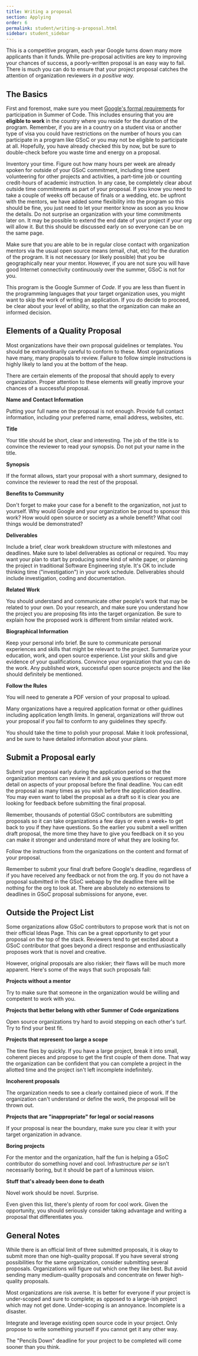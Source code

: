 ```yaml
---
title: Writing a proposal
section: Applying
order: 6
permalink: student/writing-a-proposal.html
sidebar: student_sidebar
---
```


This is a competitive program, each year Google turns down many more applicants than it funds. While pre-proposal activities are key to improving your chances of success, a poorly-written proposal is an easy way to fail. There is much you can do to ensure that your project proposal catches the attention of organization reviewers _in a positive way._

## The Basics

First and foremost, make sure you meet [Google's formal requirements](https://summerofcode.withgoogle.com/rules#:~:text=for%20the%20duration%20of%20the%20Program%2C%20be%20eligible%20to%20work%20in%20the%20country%20in%20which%20they%20reside%3B%20and) for participation in Summer of Code. This includes ensuring that you are **eligible to work** in the country where you reside for the duration of the program. Remember, if you are in a country on a student visa or another type of visa you could have restrictions on the number of hours you can participate in a program like GSoC or you may not be eligible to participate at all. Hopefully, you have already checked this by now, but be sure to double-check before you waste time and energy on a proposal.

Inventory your time. Figure out how many hours per week are already spoken for outside of your GSoC commitment, including time spent volunteering for other projects and activities, a part-time job or counting credit-hours of academic instruction. In any case, be completely clear about outside time commitments as part of your proposal. If you know you need to take a couple of weeks off because of finals or a wedding, etc. be upfront with the mentors, we have added some flexibility into the program so this should be fine, you just need to let your mentor know as soon as you know the details. Do not surprise an organization with your time commitments later on. It may be possible to extend the end date of your project if your org will allow it. But this should be discussed early on so everyone can be on the same page.

Make sure that you are able to be in regular close contact with organization mentors via the usual open source means (email, chat, etc) for the duration of the program. It is not necessary (or likely possible) that you be geographically near your mentor. However, if you are not sure you will have good Internet connectivity continuously over the summer, GSoC is not for you.

This program is the Google Summer of _Code._ If you are less than fluent in the programming languages that your target organization uses, you might want to skip the work of writing an application. If you do decide to proceed, be clear about your level of ability, so that the organization can make an informed decision.

## Elements of a Quality Proposal

Most organizations have their own proposal guidelines or templates. You should be extraordinarily careful to conform to these. Most organizations have many, many proposals to review. Failure to follow simple instructions is highly likely to land you at the bottom of the heap.

There are certain elements of the proposal that should apply to every organization. Proper attention to these elements will greatly improve your chances of a successful proposal.

**Name and Contact Information**

Putting your full name on the proposal is not enough. Provide full contact information, including your preferred name, email address, websites, etc.

**Title**

Your title should be short, clear and interesting. The job of the title is to convince the reviewer to read your synopsis. Do not put your name in the title.

**Synopsis**

If the format allows, start your proposal with a short summary, designed to convince the reviewer to read the rest of the proposal.

**Benefits to Community**

Don't forget to make your case for a benefit to the organization, not just to yourself. Why would Google and your organization be proud to sponsor this work? How would open source or society as a whole benefit? What cool things would be demonstrated?

**Deliverables**

Include a brief, clear work breakdown structure with milestones and deadlines. Make sure to label deliverables as optional or required. You may want your plan to start by producing some kind of white paper, or planning the project in traditional Software Engineering style. It's OK to include thinking time ("investigation") in your work schedule. Deliverables should include investigation, coding and documentation.

**Related Work**

You should understand and communicate other people's work that may be related to your own. Do your research, and make sure you understand how the project you are proposing fits into the target organization. Be sure to explain how the proposed work is different from similar related work.

**Biographical Information**

Keep your personal info brief. Be sure to communicate personal experiences and skills that might be relevant to the project. Summarize your education, work, and open source experience. List your skills and give evidence of your qualifications. Convince your organization that you can do the work. Any published work, successful open source projects and the like should definitely be mentioned.

**Follow the Rules**

You will need to generate a PDF version of your proposal to upload.

Many organizations have a required application format or other guidlines including application length limits. 
In general, organizations _will_ throw out your proposal if you fail to conform to any guidelines they specify.

You should take the time to polish your proposal.  Make it look professional, and be sure to have detailed information
about your plans.

## Submit a Proposal early

Submit your proposal early during the application period so that the organization mentors can review it and ask you questions or request more detail on aspects of your proposal before the final deadline. You can edit the proposal as many times as you wish before the application deadline. You may even want to label the proposal as a draft so it is clear you are looking for feedback before submitting the final proposal.

Remember, thousands of potential GSoC contributors are submitting proposals so it can take organizations a few days or even a week+ to get back to you if they have questions. So the earlier you submit a well written draft proposal, the more time they have to give you feedback on it so you can make it stronger and understand more of what they are looking for.

Follow the instructions from the organizations on the content and format of your proposal.

Remember to submit your final draft before Google's deadline, regardless of if you have received any feedback or not from the org. If you do not have a proposal submitted in the GSoC webapp by the deadline there will be nothing for the org to look at. There are absolutely no extensions to deadlines in GSoC proposal submissions for anyone, ever.

## Outside the Project List

Some organizations allow GSoC contributors to propose work that is not on their official Ideas Page. This can be a great opportunity to get your proposal on the top of the stack. Reviewers tend to get excited about a GSoC contributor that goes beyond a direct response and enthusiastically proposes work that is novel and creative.

However, original proposals are also riskier; their flaws will be much more apparent. Here's some of the ways that such proposals fail:

**Projects without a mentor**

Try to make sure that someone in the organization would be willing and competent to work with you.

**Projects that better belong with other Summer of Code organizations**

Open source organizations try hard to avoid stepping on each other's turf. Try to find your best fit.

**Projects that represent too large a scope**

The time flies by quickly. If you have a large project, break it into small, coherent pieces and propose to get the first couple of them done. That way the organization can be confident that you can complete a project in the allotted time and the project isn't left incomplete indefinitely.

**Incoherent proposals**

The organization needs to see a clearly contained piece of work. If the organization can't understand or define the work, the proposal will be thrown out.

**Projects that are "inappropriate" for legal or social reasons**

If your proposal is near the boundary, make sure you clear it with your target organization in advance.

**Boring projects**

For the mentor and the organization, half the fun is helping a GSoC contributor do something novel and cool. Infrastructure _per se_ isn't necessarily boring, but it should be part of a luminous vision.

**Stuff that's already been done to death**

Novel work should be novel. Surprise.

Even given this list, there's plenty of room for cool work. Given the opportunity, you should seriously consider taking advantage and writing a proposal that differentiates you.

## General Notes

While there is an official limit of three submitted proposals, it is okay to submit more than one high-quality proposal. If you have several strong possibilities for the same organization, consider submitting several proposals. Organizations will figure out which one they like best. But avoid sending many medium-quality proposals and concentrate on fewer high-quality proposals.

Most organizations are risk averse. It is better for everyone if your project is under-scoped and sure to complete; as opposed to a large-ish project which may not get done. Under-scoping is an annoyance. Incomplete is a disaster.

Integrate and leverage existing open source code in your project. Only propose to write something yourself if you cannot get it any other way.

The "Pencils Down" deadline for your project to be completed will come sooner than you think.
